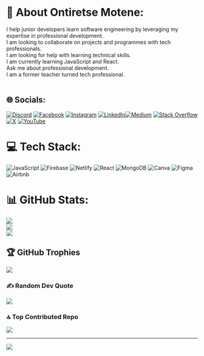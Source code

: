 # 💫 About Ontiretse Motene:
I help junior developers learn software engineering by leveraging my expertise in professional development.<br>I am looking to collaborate on projects and programmes with tech professionals. <br>I am looking for help with learning technical skills. <br>I am currently learning JavaScript and React.<br>Ask me about professional development.<br>I am a former teacher turned tech professional.<br><br>


## 🌐 Socials:
[![Discord](https://img.shields.io/badge/Discord-%237289DA.svg?logo=discord&logoColor=white)](https://discord.gg/Ontiretse#8423) [![Facebook](https://img.shields.io/badge/Facebook-%231877F2.svg?logo=Facebook&logoColor=white)](https://facebook.com/OntiretseZekMotene) [![Instagram](https://img.shields.io/badge/Instagram-%23E4405F.svg?logo=Instagram&logoColor=white)](https://instagram.com/Ontiretse.zek) [![LinkedIn](https://img.shields.io/badge/LinkedIn-%230077B5.svg?logo=linkedin&logoColor=white)](https://www.linkedin.com/in/ontiretse-motene/)[![Medium](https://img.shields.io/badge/Medium-12100E?logo=medium&logoColor=white)](https://medium.com/@@ontiretse) [![Stack Overflow](https://img.shields.io/badge/-Stackoverflow-FE7A16?logo=stack-overflow&logoColor=white)](https://stackoverflow.com/users/21181679/ontiretse-motene?tab=profile)[![X](https://img.shields.io/badge/X-black.svg?logo=X&logoColor=white)](https://x.com/@Ontiretse_Zek) [![YouTube](https://img.shields.io/badge/YouTube-%23FF0000.svg?logo=YouTube&logoColor=white)](https://youtube.com/@ontiretsemotene6483) 

# 💻 Tech Stack:
![JavaScript](https://img.shields.io/badge/javascript-%23323330.svg?style=for-the-badge&logo=javascript&logoColor=%23F7DF1E) ![Firebase](https://img.shields.io/badge/firebase-%23039BE5.svg?style=for-the-badge&logo=firebase) ![Netlify](https://img.shields.io/badge/netlify-%23000000.svg?style=for-the-badge&logo=netlify&logoColor=#00C7B7) ![React](https://img.shields.io/badge/react-%2320232a.svg?style=for-the-badge&logo=react&logoColor=%2361DAFB) ![MongoDB](https://img.shields.io/badge/MongoDB-%234ea94b.svg?style=for-the-badge&logo=mongodb&logoColor=white) ![Canva](https://img.shields.io/badge/Canva-%2300C4CC.svg?style=for-the-badge&logo=Canva&logoColor=white) ![Figma](https://img.shields.io/badge/figma-%23F24E1E.svg?style=for-the-badge&logo=figma&logoColor=white) ![Airbnb](https://img.shields.io/badge/Airbnb-%23ff5a5f.svg?style=for-the-badge&logo=Airbnb&logoColor=white) 
# 📊 GitHub Stats:
![](https://github-readme-stats.vercel.app/api?username=OntiretseMotene&theme=dark&hide_border=false&include_all_commits=false&count_private=false)<br/>
![](https://github-readme-streak-stats.herokuapp.com/?user=OntiretseMotene&theme=dark&hide_border=false)<br/>
![](https://github-readme-stats.vercel.app/api/top-langs/?username=OntiretseMotene&theme=dark&hide_border=false&include_all_commits=false&count_private=false&layout=compact)

## 🏆 GitHub Trophies
![](https://github-profile-trophy.vercel.app/?username=OntiretseMotene&theme=radical&no-frame=false&no-bg=true&margin-w=4)

### ✍️ Random Dev Quote
![](https://quotes-github-readme.vercel.app/api?type=horizontal&theme=gruvbox)

### 🔝 Top Contributed Repo
![](https://github-contributor-stats.vercel.app/api?username=OntiretseMotene&limit=5&theme=dark&combine_all_yearly_contributions=true)

---
[![](https://visitcount.itsvg.in/api?id=OntiretseMotene&icon=6&color=0)](https://visitcount.itsvg.in)

<!-- Proudly created with GPRM ( https://gprm.itsvg.in ) -->
